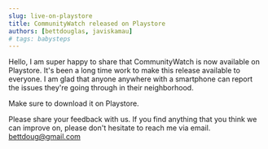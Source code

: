 ```yaml
---
slug: live-on-playstore
title: CommunityWatch released on Playstore
authors: [bettdouglas, javiskamau]
# tags: babysteps
---
```


Hello, I am super happy to share that CommunityWatch is now available on Playstore. It's been a long time work to make this release available to everyone. 
I am glad that anyone anywhere with a smartphone can report the issues they're going through in their neighborhood.

Make sure to download it on Playstore. 

Please share your feedback with us. 
If you find anything that you think we can improve on, please don't hesitate to reach me via email. bettdoug@gmail.com